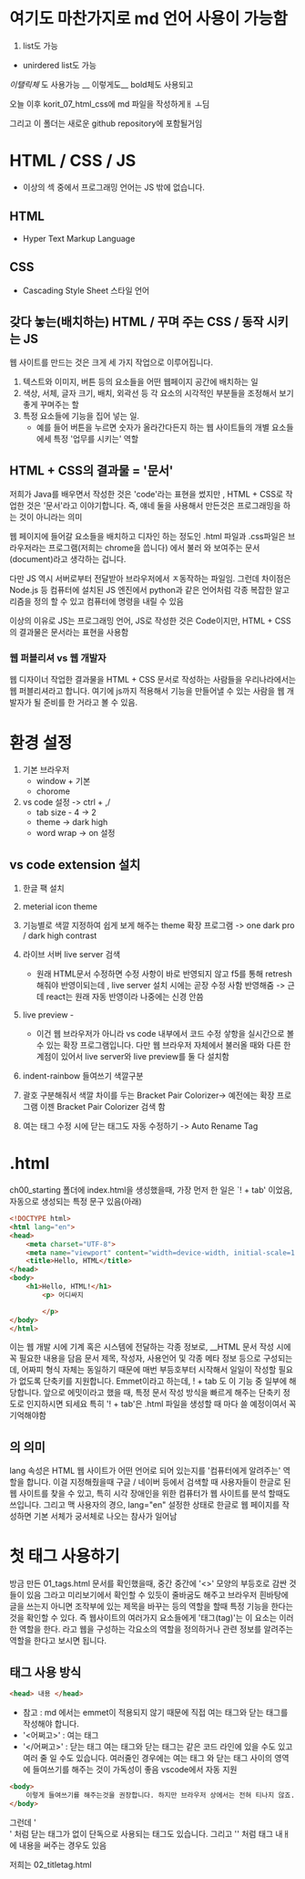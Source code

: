 # 여기도 마찬가지로 md 언어 사용이 가능함

1. list도 가능
- unirdered list도 가능

_이탤릭체_ 도 사용가능
__ 이렇게도__ bold체도 사용되고

오늘 이후 korit_07_html_css에 md 파일을 작성하게ㅐ ㅗ딤

그리고 이 폴더는 새로운 github repository에 포함될거임
 
# HTML / CSS / JS
- 이상의 섹 중에서 프로그래밍 언어는 JS 밖에 없습니다.
## HTML
- Hyper Text Markup Language
## CSS
- Cascading Style Sheet 스타일 언어

## 갖다 놓는(배치하는) HTML / 꾸며 주는 CSS / 동작 시키는 JS
웹 사이트를 만드는 것은 크게 세 가지 작업으로 이루어집니다.
1. 텍스트와 이미지, 버튼 등의 요소들을 어떤 웹페이지 공간에 배치하는 일
2. 색상, 서체, 글자 크기, 배치, 외곽선 등 각 요소의 시각적인 부분들을 조정해서 보기 좋게 꾸며주는 할
3. 특정 요소들에 기능을 집어 넣는 일.
    - 예를 들어 버튼을 누르면 숫자가 올라간다든지 하는 웹 사이트들의 개별 요소들에세
    특정 '업무를 시키는' 역할

## HTML + CSS의 결과물 = '문서'
저희가 Java를 배우면서 작성한 것은 'code'라는 표현을 썼지만 , HTML + CSS로 작업한 것은
'문서'라고 이야기합니다. 즉, 얘네 둘을 사용해서 만든것은 프로그래밍을 하는 것이 아니라는 의미

웹 페이지에 들어갈 요소들을 배치하고 디자인 하는 정도인 .html 파일과 .css파일은
브라우저라는 프로그램(저희는 chrome을 씁니다) 에서 불러 와 보여주는 문서(document)라고
생각하는 겁니다.

다만 JS 역시 서버로부터 전달받아 브라우저에서 ㅈ동작하는 파일임. 그런데 차이점은 Node.js 등 
컴퓨터에 설치된 JS 엔진에서 python과 같은 언어처럼 각종 복잡한 알고리즘을 정의 할 수 있고 컴퓨터에 명령을 내릴 수 있음

이상의 이유로 JS는 프로그래밍 언어, JS로 작성한 것은 Code이지만, HTML + CSS의 결과물은 문서라는 표현을 사용함

### 웹 퍼블리셔 vs 웹 개발자
웹 디자이너 작업한 결과물을 HTML + CSS 문서로 작성하는 사람들을 우리나라에서는 웹 퍼블리셔라고 합니다.
여기에 js까지 적용해서 기능을 만들어낼 수 있는 사람을 웹 개발자가 될 준비를 한 거라고 볼 수 있음.

# 환경 설정
1. 기본 브라우저
    - window + 기본
    - chorome
2. vs code 설정 -> ctrl + ,/
    - tab size - 4 -> 2
    - theme -> dark high
    - word wrap -> on 설정
## vs code extension 설치
1. 한글 팩 설치
2. meterial icon theme
3. 기능별로 색깔 지정하여 쉽게 보게 해주는 theme 확장 프로그램 -> one dark pro / dark high contrast
4. 라이브 서버 live server 검색
    - 원래 HTML문서 수정하면 수정 사항이 바로 반영되지 않고 f5를 통해
    retresh 해줘야 반영이되는데 , live server 설치 시에는 곧장 수정 사함 반영해줌
    -> 근데 react는 원래 자동 반영이라 나중에는 신경 안씀
5. live preview -
    - 이건 웹 브라우저가 아니라 vs code 내부에서 코드 수정 샇항을
    실시간으로 볼 수 있는 확장 프로그램입니다. 다만 웹 브라우저 자체에서
    불러올 때와 다른 한계점이 있어서 live server와 live preview를 둘 다
    설치함
6. indent-rainbow 들여쓰기 색깔구분

7. 괄호 구분해줘서 색깔 차이를 두는 Bracket Pair Colorizer-> 예전에는 확장 프로그램 이젠 Bracket Pair Colorizer 검색 함

8. 여는 태그 수정 시에 닫는 태그도 자동 수정하기 -> Auto Rename Tag

# .html
ch00_starting 폴더에 index.html을 생성했을때, 가장 먼저 한 일은
`! + tab' 이었음, 자동으로 생성되는 특정 문구 있음(아래)

```html
<!DOCTYPE html>
<html lang="en">
<head>
    <meta charset="UTF-8">
    <meta name="viewport" content="width=device-width, initial-scale=1.0">
    <title>Hello, HTML</title>
</head>
<body>
    <h1>Hello, HTML!</h1>
        <p> 어디싸지

        </p>
</body>
</html>
```
이는 웹 개발 시에 기계 혹은 시스템에 전달하는 각종 정보로, __HTML 문서 작성 시에 꼭 필요한 내용을 담음
문서 제목, 작성자, 사용언어 및 각종 메타 정보 등으로 구성되는데, 어짜피 형식 자체는 동일하기 때문에 매번
부등호부터 시작해서 일일이 작성할 필요가 없도록 단축키를 지원합니다.
Emmet이라고 하는데, ! + tab 도 이 기능 중 일부에 해당합니다.
앞으로 에밋이라고 했을 때, 특정 문서 작성 방식을 빠르게 해주는 단축키 정도로 인지하시면 되세요
특히 '! + tab'은 .html 파일을 생성할 때 마다 쓸 예정이여서 꼭 기억해야함

## <html lang="ko"> 의 의미
lang 속성은 HTML 웹 사이트가 어떤 언어로 되어 있는지를 '컴퓨터에게 알려주는' 역할을 합니다. 이걸 지정해줬을때 구글 / 네이버
등에서 검색할 때 사용자들이 한글로 된 웹 사이트를 찾을 수 있고, 특히 시각 장애인을 위한 컴퓨터가 웹 사이트를 분석 할때도
쓰입니다. 그리고 맥 사용자의 경으, lang="en" 설정한 상태로 한글로 웹 페이지를 작성하면 기본 서체가 궁서체로 나오는 참사가 일어남

# 첫 태그 사용하기
방금 만든 01_tags.html 문서를 확인했을때, 중간 중간에 '<>' 모양의 부등호로
감싼 것들이 있음 그라고 미리보기에서 확인할 수 있듯이 줄바굼도 해주고 브라우저 흰바탕에 글을 쓰는지 아니면 조작부에 있는 제목을 바꾸는 등의 역할을 할때 특정
기능을 한다는 것을 확인할 수 있다.
즉 웹사이트의 여러가지 요소들에게 '태그(tag)'는 이 요소는 이러한 역할을 한다. 라고
웹을 구성하는 각요소의 역할을 정의하거나 관련 정보를 알려주는 역할을 한다고 보시면 됩니다.

## 태그 사용 방식
```html
<head> 내용 </head>
```
- 참고 : md 에서는 emmet이 적용되지 않기 때문에 직접 여는 태그와 닫는 태그를 작성해야 합니다.
- '<어쩌고>' : 여는 태그
- '</어쩌고>' : 닫는 태그
여는 태그와 닫는 태그는 같은 코드 라인에 있을 수도 있고 여러 줄 일 수도 있습니다.
여러줄인 경우에는 여는 태그 와 닫는 태그 사이의 영역에 들여쓰기를 해주는 것이 가독성이 좋음 vscode에서 자동 지원

```html
<body>
    이렇게 들여쓰기를 해주는것을 권장합니다. 하지만 브라우저 상에서는 전혀 티나지 않죠. 단지 사람이 알아보기 편하기 위해 예의상 들여쓰기를 합니다.
</body>
```

그런데 '<br>' 처럼 닫는 태그가 없이 단독으로 사용되는 태그도 있습니다.
그리고 '<meta charset ="UTF-8">' 처럼 태그 내ㅐ에 내용을 써주는 경우도 있음

저희는 02_titletag.html